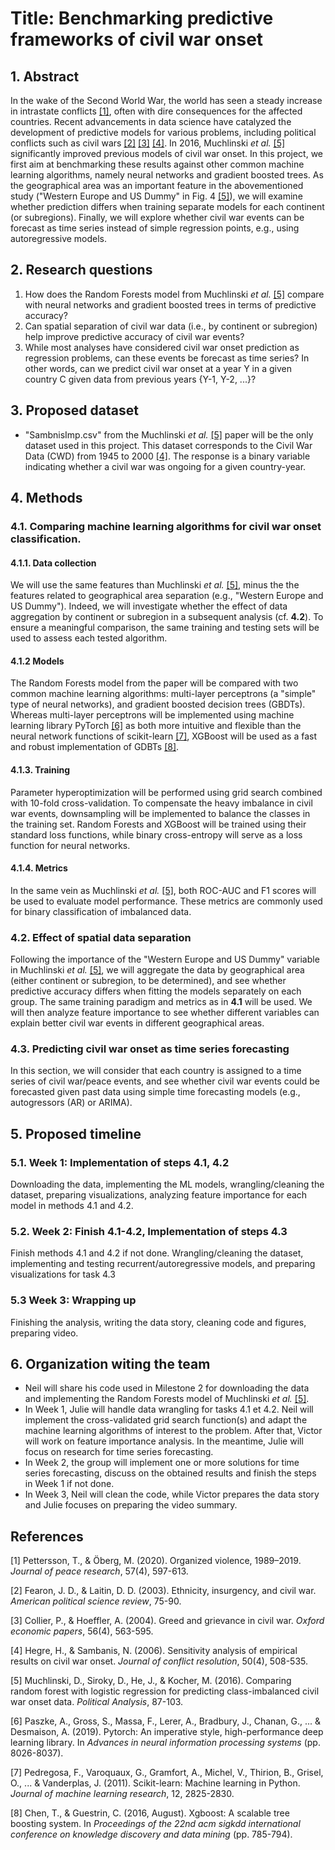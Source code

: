 # Title: Benchmarking predictive frameworks of civil war onset

## 1. Abstract

In the wake of the Second World War, the world has seen a steady increase in intrastate conflicts [[1]](#1), often with dire consequences for the affected countries. Recent advancements in data science have catalyzed the development of predictive models for various problems, including political conflicts such as civil wars [[2]](#2) [[3]](#3) [[4]](#4). In 2016, Muchlinski _et al._ [[5]](#5) significantly improved previous models of civil war onset. In this project, we first aim at benchmarking these results against other common machine learning algorithms, namely neural networks and gradient boosted trees. As the geographical area was an important feature in the abovementioned study ("Western Europe and US Dummy" in Fig. 4 [[5]](#5)), we will examine whether prediction differs when training separate models for each continent (or subregions). Finally, we will explore whether civil war events can be forecast as time series instead of simple regression points, e.g., using autoregressive models.

## 2. Research questions
1. How does the Random Forests model from Muchlinski _et al._ [[5]](#5) compare with neural networks and gradient boosted trees in terms of predictive accuracy?
2. Can spatial separation of civil war data (i.e., by continent or subregion) help improve predictive accuracy of civil war events?
3. While most analyses have considered civil war onset prediction as regression problems, can these events be forecast as time series? In other words, can we predict civil war onset at a year Y in a given country C given data from previous years {Y-1, Y-2, ...}?

## 3. Proposed dataset
 * "SambnisImp.csv" from the Muchlinski _et al._ [[5]](#5) paper will be the only dataset used in this project. This dataset corresponds to the Civil War Data (CWD) from 1945 to 2000 [[4]](#4). The response is a binary variable indicating whether a civil war was ongoing for a given country-year. 
 
## 4. Methods
 ### 4.1. Comparing machine learning algorithms for civil war onset classification.
 #### 4.1.1. Data collection
We will use the same features than Muchlinski _et al._ [[5]](#5), minus the the features related to geographical area separation (e.g.,  "Western Europe and US Dummy"). Indeed, we will investigate whether the effect of data aggregation by continent or subregion in a subsequent analysis (cf. **4.2**). To ensure a meaningful comparison, the same training and testing sets will be used to assess each tested algorithm.

 #### 4.1.2 Models
The Random Forests model from the paper will be compared with two common machine learning algorithms: multi-layer perceptrons (a "simple" type of neural networks), and gradient boosted decision trees (GBDTs). Whereas multi-layer perceptrons will be implemented using machine learning library PyTorch [[6]](#6) as both more intuitive and flexible than the neural network functions of scikit-learn [[7]](#7), XGBoost will be used as a fast and robust implementation of GDBTs [[8]](#8). 

 #### 4.1.3. Training
Parameter hyperoptimization will be performed using grid search combined with 10-fold cross-validation. To compensate the heavy imbalance in civil war events, downsampling will be implemented to balance the classes in the training set. Random Forests and XGBoost will be trained using their standard loss functions, while binary cross-entropy will serve as a loss function for neural networks.

 #### 4.1.4. Metrics
In the same vein as Muchlinski _et al._ [[5]](#5), both ROC-AUC and F1 scores will be used to evaluate model performance. These metrics are commonly used for binary classification of imbalanced data.

 ### 4.2. Effect of spatial data separation
Following the importance of the "Western Europe and US Dummy" variable in Muchlinski _et al._ [[5]](#5), we will aggregate the data by geographical area (either continent or subregion, to be determined), and see whether predictive accuracy differs when fitting the models separately on each group. The same training paradigm and metrics as in **4.1** will be used. We will then analyze feature importance to see whether different variables can explain better civil war events in different geographical areas.

 ### 4.3. Predicting civil war onset as time series forecasting
In this section, we will consider that each country is assigned to a time series of civil war/peace events, and see whether civil war events could be forecasted given past data using simple time forecasting models (e.g., autogressors (AR) or ARIMA). 
 
## 5. Proposed timeline
 ### 5.1. Week 1: Implementation of steps 4.1, 4.2
Downloading the data, implementing the ML models, wrangling/cleaning the dataset, preparing visualizations, analyzing feature importance for each model in methods 4.1 and 4.2.
 ### 5.2. Week 2: Finish 4.1-4.2, Implementation of steps 4.3
Finish methods 4.1 and 4.2 if not done.
Wrangling/cleaning the dataset, implementing and testing recurrent/autoregressive models, and preparing visualizations for task 4.3
 ### 5.3 Week 3: Wrapping up
Finishing the analysis, writing the data story, cleaning code and figures, preparing video.

## 6. Organization witing the team 
* Neil will share his code used in Milestone 2 for downloading the data and implementing the Random Forests model of Muchlinski _et al._ [[5]](#5).
* In Week 1, Julie will handle data wrangling for tasks 4.1 et 4.2. Neil will implement the cross-validated grid search function(s) and adapt the machine learning algorithms of interest to the problem. After that, Victor will work on feature importance analysis. In the meantime, Julie will focus on research for time series forecasting.
* In Week 2, the group will implement one or more solutions for time series forecasting, discuss on the obtained results and finish the steps in Week 1 if not done.
* In Week 3, Neil will clean the code, while Victor prepares the data story and Julie focuses on preparing the video summary.

## References
<a id="1">[1]</a> Pettersson, T., & Öberg, M. (2020). Organized violence, 1989–2019. _Journal of peace research_, 57(4), 597-613.

<a id="2">[2]</a> Fearon, J. D., & Laitin, D. D. (2003). Ethnicity, insurgency, and civil war. _American political science review_, 75-90.

<a id="3">[3]</a> Collier, P., & Hoeffler, A. (2004). Greed and grievance in civil war. _Oxford economic papers_, 56(4), 563-595.

<a id="4">[4]</a> Hegre, H., & Sambanis, N. (2006). Sensitivity analysis of empirical results on civil war onset. _Journal of conflict resolution_, 50(4), 508-535.

<a id="5">[5]</a> Muchlinski, D., Siroky, D., He, J., & Kocher, M. (2016). Comparing random forest with logistic regression for predicting class-imbalanced civil war onset data. _Political Analysis_, 87-103.

<a id="6">[6]</a> Paszke, A., Gross, S., Massa, F., Lerer, A., Bradbury, J., Chanan, G., ... & Desmaison, A. (2019). Pytorch: An imperative style, high-performance deep learning library. In _Advances in neural information processing systems_ (pp. 8026-8037).

<a id="7">[7]</a> Pedregosa, F., Varoquaux, G., Gramfort, A., Michel, V., Thirion, B., Grisel, O., ... & Vanderplas, J. (2011). Scikit-learn: Machine learning in Python. _Journal of machine learning research_, 12, 2825-2830.

<a id="8">[8]</a> Chen, T., & Guestrin, C. (2016, August). Xgboost: A scalable tree boosting system. In _Proceedings of the 22nd acm sigkdd international conference on knowledge discovery and data mining_ (pp. 785-794).
